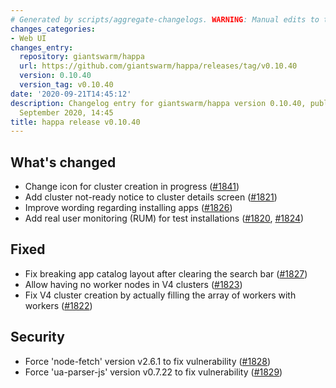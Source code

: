 ```yaml
---
# Generated by scripts/aggregate-changelogs. WARNING: Manual edits to this files will be overwritten.
changes_categories:
- Web UI
changes_entry:
  repository: giantswarm/happa
  url: https://github.com/giantswarm/happa/releases/tag/v0.10.40
  version: 0.10.40
  version_tag: v0.10.40
date: '2020-09-21T14:45:12'
description: Changelog entry for giantswarm/happa version 0.10.40, published on 21
  September 2020, 14:45
title: happa release v0.10.40
---
```


## What's changed

- Change icon for cluster creation in progress ([#1841](https://github.com/giantswarm/happa/pull/1841))
- Add cluster not-ready notice to cluster details screen ([#1821](https://github.com/giantswarm/happa/pull/1821))
- Improve wording regarding installing apps ([#1826](https://github.com/giantswarm/happa/pull/1826))
- Add real user monitoring (RUM) for test installations ([#1820](https://github.com/giantswarm/happa/pull/1820), [#1824](https://github.com/giantswarm/happa/pull/1824))

## Fixed

- Fix breaking app catalog layout after clearing the search bar ([#1827](https://github.com/giantswarm/happa/pull/1827))
- Allow having no worker nodes in V4 clusters ([#1823](https://github.com/giantswarm/happa/pull/1823))
- Fix V4 cluster creation by actually filling the array of workers with workers ([#1822](https://github.com/giantswarm/happa/pull/1822))

## Security

- Force 'node-fetch' version v2.6.1 to fix vulnerability ([#1828](https://github.com/giantswarm/happa/pull/1828))
- Force 'ua-parser-js' version v0.7.22 to fix vulnerability ([#1829](https://github.com/giantswarm/happa/pull/1829))

